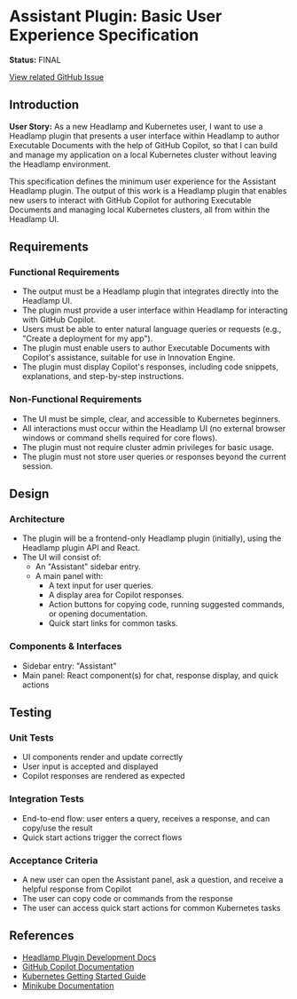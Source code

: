 # Assistant Plugin: Basic User Experience Specification

**Status:** FINAL

[View related GitHub Issue](https://github.com/SorraTheOrc/InnovationEngine/issues/1)

## Introduction

**User Story:**
As a new Headlamp and Kubernetes user, I want to use a Headlamp plugin that presents a user interface within Headlamp to author Executable Documents with the help of GitHub Copilot, so that I can build and manage my application on a local Kubernetes cluster without leaving the Headlamp environment.

This specification defines the minimum user experience for the Assistant Headlamp plugin. The output of this work is a Headlamp plugin that enables new users to interact with GitHub Copilot for authoring Executable Documents and managing local Kubernetes clusters, all from within the Headlamp UI.

## Requirements

### Functional Requirements
- The output must be a Headlamp plugin that integrates directly into the Headlamp UI.
- The plugin must provide a user interface within Headlamp for interacting with GitHub Copilot.
- Users must be able to enter natural language queries or requests (e.g., "Create a deployment for my app").
- The plugin must enable users to author Executable Documents with Copilot's assistance, suitable for use in Innovation Engine.
- The plugin must display Copilot's responses, including code snippets, explanations, and step-by-step instructions.

### Non-Functional Requirements
- The UI must be simple, clear, and accessible to Kubernetes beginners.
- All interactions must occur within the Headlamp UI (no external browser windows or command shells required for core flows).
- The plugin must not require cluster admin privileges for basic usage.
- The plugin must not store user queries or responses beyond the current session.

## Design

### Architecture
- The plugin will be a frontend-only Headlamp plugin (initially), using the Headlamp plugin API and React.
- The UI will consist of:
  - An "Assistant" sidebar entry.
  - A main panel with:
    - A text input for user queries.
    - A display area for Copilot responses.
    - Action buttons for copying code, running suggested commands, or opening documentation.
    - Quick start links for common tasks.

### Components & Interfaces
- Sidebar entry: "Assistant"
- Main panel: React component(s) for chat, response display, and quick actions

## Testing

### Unit Tests
- UI components render and update correctly
- User input is accepted and displayed
- Copilot responses are rendered as expected

### Integration Tests
- End-to-end flow: user enters a query, receives a response, and can copy/use the result
- Quick start actions trigger the correct flows

### Acceptance Criteria
- A new user can open the Assistant panel, ask a question, and receive a helpful response from Copilot
- The user can copy code or commands from the response
- The user can access quick start actions for common Kubernetes tasks

## References
- [Headlamp Plugin Development Docs](https://headlamp.dev/docs/latest/development/plugins/building)
- [GitHub Copilot Documentation](https://docs.github.com/en/copilot)
- [Kubernetes Getting Started Guide](https://kubernetes.io/docs/tutorials/)
- [Minikube Documentation](https://minikube.sigs.k8s.io/docs/)
